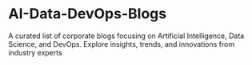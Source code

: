 # AI-Data-DevOps-Blogs
A curated list of corporate blogs focusing on Artificial Intelligence, Data Science, and DevOps. Explore insights, trends, and innovations from industry experts
